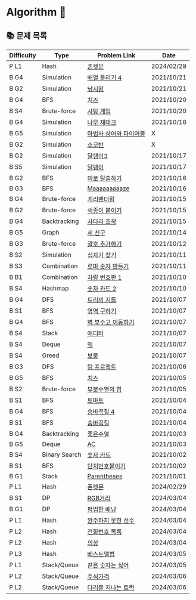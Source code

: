 # Algorithm 🥕


## 📚 문제 목록

| Difficulty |      Type      | Problem Link                                                              |    Date    |
| ---------- | -------------- | ------------------------------------------------------------------------- | ---------- |
| P L1       | Hash           | [폰켓몬](https://school.programmers.co.kr/learn/courses/30/lessons/1845)  | 2024/02/29 |
| B G4       | Simulation     | [배열 돌리기 4](https://www.acmicpc.net/problem/17406)  | 2021/10/21 |
| B G2       | Simulation     | [낚시왕](https://www.acmicpc.net/problem/17143)  | 2021/10/21 |
| B G4       | BFS            | [치즈](https://www.acmicpc.net/problem/2638)  | 2021/10/20 |
| B S4       | Brute-force    | [사탕 게임](https://www.acmicpc.net/problem/3085)  | 2021/10/20 |
| B G4       | Simulation     | [나무 재테크](https://www.acmicpc.net/problem/16235)  | 2021/10/18 |
| B G5       | Simulation     | [마법사 상어와 파이어볼](https://www.acmicpc.net/problem/20056)  | X |
| B G2       | Simulation     | [소코반](https://www.acmicpc.net/problem/4577)  | X |
| B G2       | Simulation     | [달팽이3](https://www.acmicpc.net/problem/1959)  | 2021/10/17 |
| B S5       | Simulation     | [달팽이](https://www.acmicpc.net/problem/1913)  | 2021/10/17 |
| B G2       | BFS            | [미로 탈출하기](https://www.acmicpc.net/problem/17090)  | 2021/10/16 |
| B G3       | BFS            | [Maaaaaaaaaze](https://www.acmicpc.net/problem/16985)  | 2021/10/16 |
| B G4       | Brute-force    | [게리맨더링](https://www.acmicpc.net/problem/17471)  | 2021/10/15 |
| B G2       | Brute-force    | [색종이 붙이기](https://www.acmicpc.net/problem/17136)  | 2021/10/15 |
| B G4       | Backtracking   | [사다리 조작](https://www.acmicpc.net/problem/15684)  | 2021/10/15 |
| B G5       | Graph          | [세 친구](https://www.acmicpc.net/problem/17089)  | 2021/10/14 |
| B G3       | Brute-force    | [괄호 추가하기](https://www.acmicpc.net/problem/16637)  | 2021/10/12 |
| B S2       | Simulation     | [십자가 찾기](https://www.acmicpc.net/problem/16924)  | 2021/10/11 |
| B S3       | Combination    | [로마 숫자 만들기](https://www.acmicpc.net/problem/16922)  | 2021/10/11 |
| B B1       | Combination    | [차량 번호판 1](https://www.acmicpc.net/problem/16968)  | 2021/10/10 |
| B S4       | Hashmap        | [숫자 카드 2](https://www.acmicpc.net/problem/10816)  | 2021/10/10 |
| B G4       | DFS            | [트리의 지름](https://www.acmicpc.net/problem/1967)  | 2021/10/07 |
| B S1       | BFS            | [영역 구하기](https://www.acmicpc.net/problem/2583)  | 2021/10/07 |
| B G4       | BFS            | [벽 부수고 이동하기](https://www.acmicpc.net/problem/2206)  | 2021/10/07 |
| B S4       | Stack          | [에디터](https://www.acmicpc.net/problem/1406)  | 2021/10/07 |
| B S4       | Deque          | [덱](https://www.acmicpc.net/problem/10866)  | 2021/10/07 |
| B S4       | Greed          | [보물](https://www.acmicpc.net/problem/1026)  | 2021/10/07 |
| B G3       | DFS            | [텀 프로젝트](https://www.acmicpc.net/problem/9466)  | 2021/10/06 |
| B G5       | BFS            | [치즈](https://www.acmicpc.net/problem/2636)  | 2021/10/05 |
| B S2       | Brute-force    | [부분수열의 합](https://www.acmicpc.net/problem/1182)  | 2021/10/05 |
| B S1       | BFS            | [토마토](https://www.acmicpc.net/problem/7569)  | 2021/10/04 |
| B G4       | BFS            | [숨바꼭질 4](https://www.acmicpc.net/problem/13913)  | 2021/10/04 |
| B S1       | BFS            | [숨바꼭질](https://www.acmicpc.net/problem/1697)  | 2021/10/04 |
| B G4       | Backtracking   | [좋은수열](https://www.acmicpc.net/problem/2661)  | 2021/10/03 |
| B G5       | Deque          | [AC](https://www.acmicpc.net/problem/5430)  | 2021/10/03 |
| B S4       | Binary Search  | [숫자 카드](https://www.acmicpc.net/problem/10815)  | 2021/10/02 |
| B S1       | BFS            | [단지번호붙이기](https://www.acmicpc.net/problem/2667)  | 2021/10/02 |
| B G1       | Stack          | [Parentheses](https://www.acmicpc.net/problem/16362)  | 2021/10/01 |
| P L1       | Hash           | [폰켓몬](https://school.programmers.co.kr/learn/courses/30/lessons/1845)  | 2024/02/29 |
| B S1       | DP             | [RGB거리](https://www.acmicpc.net/problem/1149)  | 2024/03/04 |
| B G1       | DP             | [평범한 배낭](https://www.acmicpc.net/problem/12865)  | 2024/03/04 |
| P L1       | Hash           | [완주하지 못한 선수](https://school.programmers.co.kr/learn/courses/30/lessons/42576)  | 2024/03/04 |
| P L2       | Hash           | [전화번호 목록](https://school.programmers.co.kr/learn/courses/30/lessons/42577)  | 2024/03/04 |
| P L2       | Hash           | [의상](https://school.programmers.co.kr/learn/courses/30/lessons/42578)  | 2024/03/04 |
| P L3       | Hash           | [베스트앨범](https://school.programmers.co.kr/learn/courses/30/lessons/42579)  | 2024/03/05 |
| P L1       | Stack/Queue    | [같은 숫자는 싫어](https://school.programmers.co.kr/learn/courses/30/lessons/12906)  | 2024/03/05 |
| P L2       | Stack/Queue    | [주식가격](https://school.programmers.co.kr/learn/courses/30/lessons/42584)  | 2024/03/06 |
| P L2       | Stack/Queue    | [다리를 지나는 트럭](https://school.programmers.co.kr/learn/courses/30/lessons/42583)  | 2024/03/06 |